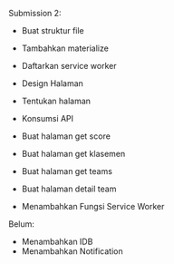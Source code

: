 Submission 2:

- Buat struktur file
- Tambahkan materialize
- Daftarkan service worker

- Design Halaman
- Tentukan halaman
- Konsumsi API

- Buat halaman get score
- Buat halaman get klasemen
- Buat halaman get teams
- Buat halaman detail team

- Menambahkan Fungsi Service Worker

Belum:

- Menambahkan IDB
- Menambahkan Notification
